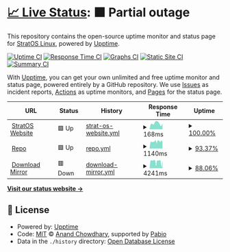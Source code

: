 # [📈 Live Status](https://status.stratos-linux.org/): <!--live status--> **🟧 Partial outage**

This repository contains the open-source uptime monitor and status page for [StratOS Linux](https://status.stratos-linux.org/), powered by [Upptime](https://github.com/upptime/upptime).

[![Uptime CI](https://github.com/slipstream8125/uptime/workflows/Uptime%20CI/badge.svg)](https://github.com/slipstream8125/uptime/actions?query=workflow%3A%22Uptime+CI%22)
[![Response Time CI](https://github.com/slipstream8125/uptime/workflows/Response%20Time%20CI/badge.svg)](https://github.com/slipstream8125/uptime/actions?query=workflow%3A%22Response+Time+CI%22)
[![Graphs CI](https://github.com/slipstream8125/uptime/workflows/Graphs%20CI/badge.svg)](https://github.com/slipstream8125/uptime/actions?query=workflow%3A%22Graphs+CI%22)
[![Static Site CI](https://github.com/slipstream8125/uptime/workflows/Static%20Site%20CI/badge.svg)](https://github.com/slipstream8125/uptime/actions?query=workflow%3A%22Static+Site+CI%22)
[![Summary CI](https://github.com/slipstream8125/uptime/workflows/Summary%20CI/badge.svg)](https://github.com/slipstream8125/uptime/actions?query=workflow%3A%22Summary+CI%22)

With [Upptime](https://upptime.js.org), you can get your own unlimited and free uptime monitor and status page, powered entirely by a GitHub repository. We use [Issues](https://github.com/upptime/upptime/issues) as incident reports, [Actions](https://github.com/slipstream8125/uptime/actions) as uptime monitors, and [Pages](https://demo.upptime.js.org) for the status page.

<!--start: status pages-->
<!-- This summary is generated by Upptime (https://github.com/upptime/upptime) -->
<!-- Do not edit this manually, your changes will be overwritten -->
<!-- prettier-ignore -->
| URL | Status | History | Response Time | Uptime |
| --- | ------ | ------- | ------------- | ------ |
| <img alt="" src="https://icons.duckduckgo.com/ip3/stratos-linux.org.ico" height="13"> [StratOS Website](https://stratos-linux.org/) | 🟩 Up | [strat-os-website.yml](https://github.com/StratOS-Linux/status/commits/HEAD/history/strat-os-website.yml) | <details><summary><img alt="Response time graph" src="./graphs/strat-os-website/response-time-week.png" height="20"> 168ms</summary><br><a href="https://status.stratos-linux.org/history/strat-os-website"><img alt="Response time 168" src="https://img.shields.io/endpoint?url=https%3A%2F%2Fraw.githubusercontent.com%2FStratOS-Linux%2Fstatus%2FHEAD%2Fapi%2Fstrat-os-website%2Fresponse-time.json"></a><br><a href="https://status.stratos-linux.org/history/strat-os-website"><img alt="24-hour response time 168" src="https://img.shields.io/endpoint?url=https%3A%2F%2Fraw.githubusercontent.com%2FStratOS-Linux%2Fstatus%2FHEAD%2Fapi%2Fstrat-os-website%2Fresponse-time-day.json"></a><br><a href="https://status.stratos-linux.org/history/strat-os-website"><img alt="7-day response time 168" src="https://img.shields.io/endpoint?url=https%3A%2F%2Fraw.githubusercontent.com%2FStratOS-Linux%2Fstatus%2FHEAD%2Fapi%2Fstrat-os-website%2Fresponse-time-week.json"></a><br><a href="https://status.stratos-linux.org/history/strat-os-website"><img alt="30-day response time 168" src="https://img.shields.io/endpoint?url=https%3A%2F%2Fraw.githubusercontent.com%2FStratOS-Linux%2Fstatus%2FHEAD%2Fapi%2Fstrat-os-website%2Fresponse-time-month.json"></a><br><a href="https://status.stratos-linux.org/history/strat-os-website"><img alt="1-year response time 168" src="https://img.shields.io/endpoint?url=https%3A%2F%2Fraw.githubusercontent.com%2FStratOS-Linux%2Fstatus%2FHEAD%2Fapi%2Fstrat-os-website%2Fresponse-time-year.json"></a></details> | <details><summary><a href="https://status.stratos-linux.org/history/strat-os-website">100.00%</a></summary><a href="https://status.stratos-linux.org/history/strat-os-website"><img alt="All-time uptime 100.00%" src="https://img.shields.io/endpoint?url=https%3A%2F%2Fraw.githubusercontent.com%2FStratOS-Linux%2Fstatus%2FHEAD%2Fapi%2Fstrat-os-website%2Fuptime.json"></a><br><a href="https://status.stratos-linux.org/history/strat-os-website"><img alt="24-hour uptime 100.00%" src="https://img.shields.io/endpoint?url=https%3A%2F%2Fraw.githubusercontent.com%2FStratOS-Linux%2Fstatus%2FHEAD%2Fapi%2Fstrat-os-website%2Fuptime-day.json"></a><br><a href="https://status.stratos-linux.org/history/strat-os-website"><img alt="7-day uptime 100.00%" src="https://img.shields.io/endpoint?url=https%3A%2F%2Fraw.githubusercontent.com%2FStratOS-Linux%2Fstatus%2FHEAD%2Fapi%2Fstrat-os-website%2Fuptime-week.json"></a><br><a href="https://status.stratos-linux.org/history/strat-os-website"><img alt="30-day uptime 100.00%" src="https://img.shields.io/endpoint?url=https%3A%2F%2Fraw.githubusercontent.com%2FStratOS-Linux%2Fstatus%2FHEAD%2Fapi%2Fstrat-os-website%2Fuptime-month.json"></a><br><a href="https://status.stratos-linux.org/history/strat-os-website"><img alt="1-year uptime 100.00%" src="https://img.shields.io/endpoint?url=https%3A%2F%2Fraw.githubusercontent.com%2FStratOS-Linux%2Fstatus%2FHEAD%2Fapi%2Fstrat-os-website%2Fuptime-year.json"></a></details>
| <img alt="" src="https://icons.duckduckgo.com/ip3/repo.stratos-linux.org.ico" height="13"> [Repo](https://repo.stratos-linux.org/) | 🟩 Up | [repo.yml](https://github.com/StratOS-Linux/status/commits/HEAD/history/repo.yml) | <details><summary><img alt="Response time graph" src="./graphs/repo/response-time-week.png" height="20"> 1140ms</summary><br><a href="https://status.stratos-linux.org/history/repo"><img alt="Response time 1140" src="https://img.shields.io/endpoint?url=https%3A%2F%2Fraw.githubusercontent.com%2FStratOS-Linux%2Fstatus%2FHEAD%2Fapi%2Frepo%2Fresponse-time.json"></a><br><a href="https://status.stratos-linux.org/history/repo"><img alt="24-hour response time 1140" src="https://img.shields.io/endpoint?url=https%3A%2F%2Fraw.githubusercontent.com%2FStratOS-Linux%2Fstatus%2FHEAD%2Fapi%2Frepo%2Fresponse-time-day.json"></a><br><a href="https://status.stratos-linux.org/history/repo"><img alt="7-day response time 1140" src="https://img.shields.io/endpoint?url=https%3A%2F%2Fraw.githubusercontent.com%2FStratOS-Linux%2Fstatus%2FHEAD%2Fapi%2Frepo%2Fresponse-time-week.json"></a><br><a href="https://status.stratos-linux.org/history/repo"><img alt="30-day response time 1140" src="https://img.shields.io/endpoint?url=https%3A%2F%2Fraw.githubusercontent.com%2FStratOS-Linux%2Fstatus%2FHEAD%2Fapi%2Frepo%2Fresponse-time-month.json"></a><br><a href="https://status.stratos-linux.org/history/repo"><img alt="1-year response time 1140" src="https://img.shields.io/endpoint?url=https%3A%2F%2Fraw.githubusercontent.com%2FStratOS-Linux%2Fstatus%2FHEAD%2Fapi%2Frepo%2Fresponse-time-year.json"></a></details> | <details><summary><a href="https://status.stratos-linux.org/history/repo">93.37%</a></summary><a href="https://status.stratos-linux.org/history/repo"><img alt="All-time uptime 93.37%" src="https://img.shields.io/endpoint?url=https%3A%2F%2Fraw.githubusercontent.com%2FStratOS-Linux%2Fstatus%2FHEAD%2Fapi%2Frepo%2Fuptime.json"></a><br><a href="https://status.stratos-linux.org/history/repo"><img alt="24-hour uptime 93.37%" src="https://img.shields.io/endpoint?url=https%3A%2F%2Fraw.githubusercontent.com%2FStratOS-Linux%2Fstatus%2FHEAD%2Fapi%2Frepo%2Fuptime-day.json"></a><br><a href="https://status.stratos-linux.org/history/repo"><img alt="7-day uptime 93.37%" src="https://img.shields.io/endpoint?url=https%3A%2F%2Fraw.githubusercontent.com%2FStratOS-Linux%2Fstatus%2FHEAD%2Fapi%2Frepo%2Fuptime-week.json"></a><br><a href="https://status.stratos-linux.org/history/repo"><img alt="30-day uptime 93.37%" src="https://img.shields.io/endpoint?url=https%3A%2F%2Fraw.githubusercontent.com%2FStratOS-Linux%2Fstatus%2FHEAD%2Fapi%2Frepo%2Fuptime-month.json"></a><br><a href="https://status.stratos-linux.org/history/repo"><img alt="1-year uptime 93.37%" src="https://img.shields.io/endpoint?url=https%3A%2F%2Fraw.githubusercontent.com%2FStratOS-Linux%2Fstatus%2FHEAD%2Fapi%2Frepo%2Fuptime-year.json"></a></details>
| <img alt="" src="https://icons.duckduckgo.com/ip3/downloads.stratos-linux.org.ico" height="13"> [Download Mirror](https://downloads.stratos-linux.org/) | 🟥 Down | [download-mirror.yml](https://github.com/StratOS-Linux/status/commits/HEAD/history/download-mirror.yml) | <details><summary><img alt="Response time graph" src="./graphs/download-mirror/response-time-week.png" height="20"> 4241ms</summary><br><a href="https://status.stratos-linux.org/history/download-mirror"><img alt="Response time 4241" src="https://img.shields.io/endpoint?url=https%3A%2F%2Fraw.githubusercontent.com%2FStratOS-Linux%2Fstatus%2FHEAD%2Fapi%2Fdownload-mirror%2Fresponse-time.json"></a><br><a href="https://status.stratos-linux.org/history/download-mirror"><img alt="24-hour response time 4241" src="https://img.shields.io/endpoint?url=https%3A%2F%2Fraw.githubusercontent.com%2FStratOS-Linux%2Fstatus%2FHEAD%2Fapi%2Fdownload-mirror%2Fresponse-time-day.json"></a><br><a href="https://status.stratos-linux.org/history/download-mirror"><img alt="7-day response time 4241" src="https://img.shields.io/endpoint?url=https%3A%2F%2Fraw.githubusercontent.com%2FStratOS-Linux%2Fstatus%2FHEAD%2Fapi%2Fdownload-mirror%2Fresponse-time-week.json"></a><br><a href="https://status.stratos-linux.org/history/download-mirror"><img alt="30-day response time 4241" src="https://img.shields.io/endpoint?url=https%3A%2F%2Fraw.githubusercontent.com%2FStratOS-Linux%2Fstatus%2FHEAD%2Fapi%2Fdownload-mirror%2Fresponse-time-month.json"></a><br><a href="https://status.stratos-linux.org/history/download-mirror"><img alt="1-year response time 4241" src="https://img.shields.io/endpoint?url=https%3A%2F%2Fraw.githubusercontent.com%2FStratOS-Linux%2Fstatus%2FHEAD%2Fapi%2Fdownload-mirror%2Fresponse-time-year.json"></a></details> | <details><summary><a href="https://status.stratos-linux.org/history/download-mirror">88.06%</a></summary><a href="https://status.stratos-linux.org/history/download-mirror"><img alt="All-time uptime 88.06%" src="https://img.shields.io/endpoint?url=https%3A%2F%2Fraw.githubusercontent.com%2FStratOS-Linux%2Fstatus%2FHEAD%2Fapi%2Fdownload-mirror%2Fuptime.json"></a><br><a href="https://status.stratos-linux.org/history/download-mirror"><img alt="24-hour uptime 88.06%" src="https://img.shields.io/endpoint?url=https%3A%2F%2Fraw.githubusercontent.com%2FStratOS-Linux%2Fstatus%2FHEAD%2Fapi%2Fdownload-mirror%2Fuptime-day.json"></a><br><a href="https://status.stratos-linux.org/history/download-mirror"><img alt="7-day uptime 88.06%" src="https://img.shields.io/endpoint?url=https%3A%2F%2Fraw.githubusercontent.com%2FStratOS-Linux%2Fstatus%2FHEAD%2Fapi%2Fdownload-mirror%2Fuptime-week.json"></a><br><a href="https://status.stratos-linux.org/history/download-mirror"><img alt="30-day uptime 88.06%" src="https://img.shields.io/endpoint?url=https%3A%2F%2Fraw.githubusercontent.com%2FStratOS-Linux%2Fstatus%2FHEAD%2Fapi%2Fdownload-mirror%2Fuptime-month.json"></a><br><a href="https://status.stratos-linux.org/history/download-mirror"><img alt="1-year uptime 88.06%" src="https://img.shields.io/endpoint?url=https%3A%2F%2Fraw.githubusercontent.com%2FStratOS-Linux%2Fstatus%2FHEAD%2Fapi%2Fdownload-mirror%2Fuptime-year.json"></a></details>

<!--end: status pages-->

[**Visit our status website →**](https://demo.upptime.js.org)

## 📄 License

- Powered by: [Upptime](https://github.com/upptime/upptime)
- Code: [MIT](./LICENSE) © [Anand Chowdhary](https://anandchowdhary.com), supported by [Pabio](https://pabio.com)
- Data in the `./history` directory: [Open Database License](https://opendatacommons.org/licenses/odbl/1-0/)
